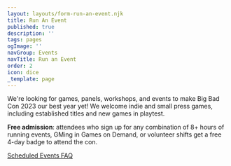 ```yaml
---
layout: layouts/form-run-an-event.njk
title: Run An Event
published: true
description: ''
tags: pages
ogImage: ''
navGroup: Events
navTitle: Run an Event
order: 2
icon: dice
_template: page
---
```


We're looking for games, panels, workshops, and events to make Big Bad Con 2023 our best year yet! We welcome indie and small press games, including established titles and new games in playtest.

**Free admission**: attendees who sign up for any combination of 8+ hours of running events, GMing in Games on Demand, or volunteer shifts get a free 4-day badge to attend the con.

[Scheduled Events FAQ](https://www.bigbadcon.com/scheduled-events-faq/)

<!--We're looking for games, panels, workshops, and events to make Big Bad Con 2022 our best year yet!

**Free admission:** attendees who sign up for any combination of 8+ hours of running events, GMing in Games on Demand, or volunteer shifts get a free 4-day badge to attend the con.

Event Submission is open for time slots still free in the calendar (presently all time slots are open but there is limited availability Friday and Saturday afternoons 2pm-6pm )-->
